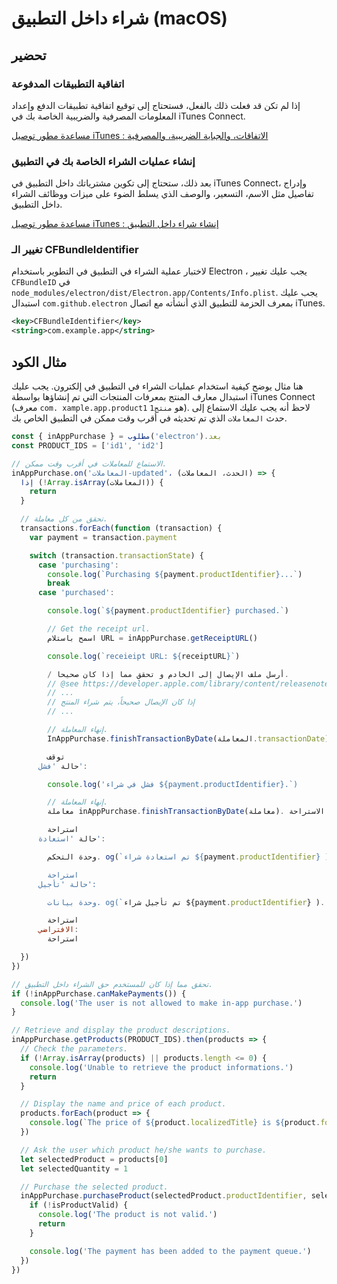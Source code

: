 # شراء داخل التطبيق (macOS)

## تحضير

### اتفاقية التطبيقات المدفوعة
إذا لم تكن قد فعلت ذلك بالفعل، فستحتاج إلى توقيع اتفاقية تطبيقات الدفع وإعداد المعلومات المصرفية والضريبية الخاصة بك في iTunes Connect.

[مساعدة مطور توصيل iTunes : الاتفاقات، والجباية الضريبية، والمصرفية](https://help.apple.com/itunes-connect/developer/#/devb6df5ee51)

### إنشاء عمليات الشراء الخاصة بك في التطبيق
بعد ذلك، ستحتاج إلى تكوين مشترياتك داخل التطبيق في iTunes Connect، وإدراج تفاصيل مثل الاسم، التسعير، والوصف الذي يسلط الضوء على ميزات ووظائف الشراء داخل التطبيق.

[مساعدة مطور توصيل iTunes : إنشاء شراء داخل التطبيق](https://help.apple.com/itunes-connect/developer/#/devae49fb316)

### تغيير الـ CFBundleIdentifier

لاختبار عملية الشراء في التطبيق في التطوير باستخدام Electron ، يجب عليك تغيير `CFBundleID` في `node_modules/electron/dist/Electron.app/Contents/Info.plist`. يجب عليك استبدال `com.github.electron` بمعرف الحزمة للتطبيق الذي أنشأته مع اتصال iTunes.

```xml
<key>CFBundleIdentifier</key>
<string>com.example.app</string>
```

## مثال الكود

هنا مثال يوضح كيفية استخدام عمليات الشراء في التطبيق في إلكترون. يجب عليك استبدال معارف المنتج بمعرفات المنتجات التي تم إنشاؤها بواسطة iTunes Connect (معرف `com. xample.app.product1` هو `منتج1`). لاحظ أنه يجب عليك الاستماع إلى حدث `المعاملات` الذي تم تحديثه في أقرب وقت ممكن في التطبيق الخاص بك.

```javascript
const { inAppPurchase } = مطلوب('electron').بعد
const PRODUCT_IDS = ['id1', 'id2']

// الاستماع للمعاملات في أقرب وقت ممكن.
inAppPurchase.on('المعاملات-updated'، (الحدث، المعاملات) => {
  إذا (!Array.isArray(المعاملات)) {
    return
  }

  // تحقق من كل معاملة.
  transactions.forEach(function (transaction) {
    var payment = transaction.payment

    switch (transaction.transactionState) {
      case 'purchasing':
        console.log(`Purchasing ${payment.productIdentifier}...`)
        break
      case 'purchased':

        console.log(`${payment.productIdentifier} purchased.`)

        // Get the receipt url.
        اسمح باستلام URL = inAppPurchase.getReceiptURL()

        console.log(`receieipt URL: ${receiptURL}`)

        / أرسل ملف الإيصال إلى الخادم و تحقق مما إذا كان صحيحا.
        // @see https://developer.apple.com/library/content/releasenotes/General/ValidateAppStorereceieipt/Chapters/ValidateRemotely.html
        // ...
        // إذا كان الإيصال صحيحاً، يتم شراء المنتج
        // ...

        // إنهاء المعاملة.
        InAppPurchase.finishTransactionByDate(المعاملة.transactionDate)

        توقف
      حالة 'فشل':

        console.log('فشل في شراء ${payment.productIdentifier}.`)

        // إنهاء المعاملة.
        معاملة inAppPurchase.finishTransactionByDate(معاملة). تاريخ الاستراحة)

        استراحة
      حالة 'استعادة':

        وحدة التحكم. og(`تم استعادة شراء ${payment.productIdentifier} ). )

        استراحة
      حالة 'تأجيل':

        وحدة بيانات. og(`تم تأجيل شراء ${payment.productIdentifier} ). )

        استراحة
      الافتراضي:
        استراحة

  })
})

// تحقق مما إذا كان للمستخدم حق الشراء داخل التطبيق.
if (!inAppPurchase.canMakePayments()) {
  console.log('The user is not allowed to make in-app purchase.')
}

// Retrieve and display the product descriptions.
inAppPurchase.getProducts(PRODUCT_IDS).then(products => {
  // Check the parameters.
  if (!Array.isArray(products) || products.length <= 0) {
    console.log('Unable to retrieve the product informations.')
    return
  }

  // Display the name and price of each product.
  products.forEach(product => {
    console.log(`The price of ${product.localizedTitle} is ${product.formattedPrice}.`)
  })

  // Ask the user which product he/she wants to purchase.
  let selectedProduct = products[0]
  let selectedQuantity = 1

  // Purchase the selected product.
  inAppPurchase.purchaseProduct(selectedProduct.productIdentifier, selectedQuantity).then(isProductValid => {
    if (!isProductValid) {
      console.log('The product is not valid.')
      return
    }

    console.log('The payment has been added to the payment queue.')
  })
})
```
